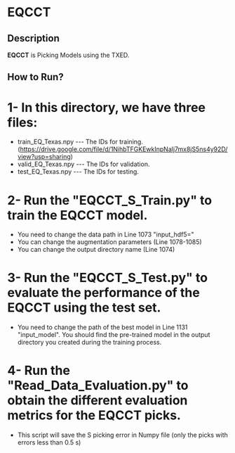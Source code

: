 # EQCCT

## Description

**EQCCT** is Picking Models using the TXED.

## How to Run?
# 1- In this directory, we have three files:
* train_EQ_Texas.npy --- The IDs for training. (https://drive.google.com/file/d/1NihbTFGKEwkInpNalj7mx8jS5ns4y92D/view?usp=sharing)
* valid_EQ_Texas.npy --- The IDs for validation.
* test_EQ_Texas.npy  --- The IDs for testing.

# 2- Run the "EQCCT_S_Train.py" to train the EQCCT model.
* You need to change the data path in Line 1073 "input_hdf5="
* You can change the augmentation parameters (Line 1078-1085)
* You can change the output directory name (Line 1074)

# 3- Run the "EQCCT_S_Test.py" to evaluate the performance of the EQCCT using the test set.
* You need to change the path of the best model in Line 1131 "input_model". You should find the pre-trained model in the output directory you created during the training process.

# 4- Run the "Read_Data_Evaluation.py" to obtain the different evaluation metrics for the EQCCT picks.
* This script will save the S picking error in Numpy file (only the picks with errors less than 0.5 s)




